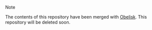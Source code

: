 > [!NOTE]
> The contents of this repository have been merged with [Obelisk](https://github.com/BurrowStudios/Obelisk).
> This repository will be deleted soon.